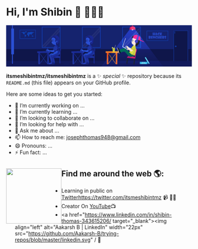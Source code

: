 # Hi, I'm Shibin 👋 👩🏾‍💻


<img src=https://github.com/itsmeshibintmz/itsmeshibintmz/blob/main/hack%20bencher.jpg alt="banner that says Shibin Thomas - Tech Enthusiastic, content creator and evolving alongside a cartoon illustration of Monica">

**itsmeshibintmz/itsmeshibintmz** is a ✨ _special_ ✨ repository because its `README.md` (this file) appears on your GitHub profile.

Here are some ideas to get you started:

- 🔭 I’m currently working on ...
- 🌱 I’m currently learning ...
- 👯 I’m looking to collaborate on ...
- 🤔 I’m looking for help with ...
- 💬 Ask me about ...
- 📫 How to reach me: josephthomas948@gmail.com
- 😄 Pronouns: ...
- ⚡ Fun fact: ...


## Find me around the web 🌎: <a href="https://github.com/sponsors/M0nica"><img align="left" width="150" height="150" src="https://github.com/M0nica/M0nica/blob/main/octomonica/m0nica-octocat-rotating.gif?raw=true"></a>
- Learning in public on <a href="https://twitter.com/itsmeshibintmz">Twitterhttps://twitter.com/itsmeshibintmz</a> 📹 ✍🏾
- Creator On <a href="https://codepen.io/m0nica"> YouTube</a>📺
- <a href="https://www.linkedin.com/in/shibin-thomas-343615206/ target="_blank"><img align="left" alt="Aakarsh B | LinkedIn" width="22px" src="https://github.com/Aakarsh-B/trying-repos/blob/master/linkedin.svg" / 💼
